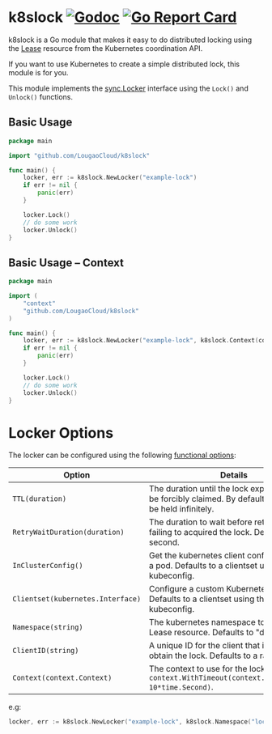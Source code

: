 # k8slock [![Godoc](https://godoc.org/github.com/LougaoCloud/k8slock?status.svg)](https://godoc.org/github.com/LougaoCloud/k8slock) [![Go Report Card](https://goreportcard.com/badge/github.com/LougaoCloud/k8slock)](https://goreportcard.com/report/github.com/LougaoCloud/k8slock)

k8slock is a Go module that makes it easy to do distributed locking using the [Lease](https://kubernetes.io/docs/reference/kubernetes-api/cluster-resources/lease-v1/) resource from the Kubernetes coordination API. 

If you want to use Kubernetes to create a simple distributed lock, this module is for you.

This module implements the [sync.Locker](https://golang.org/pkg/sync/#Locker) interface using the `Lock()` and `Unlock()` functions.


## Basic Usage

```go
package main

import "github.com/LougaoCloud/k8slock"

func main() {
    locker, err := k8slock.NewLocker("example-lock")
    if err != nil {
        panic(err)
    }

    locker.Lock()
    // do some work
    locker.Unlock()
}
```

## Basic Usage – Context

```go
package main

import (
    "context"
    "github.com/LougaoCloud/k8slock"
)

func main() {
    locker, err := k8slock.NewLocker("example-lock", k8slock.Context(context.Background()))
    if err != nil {
        panic(err)
    }

    locker.Lock()
    // do some work
    locker.Unlock()
}
```

# Locker Options

The locker can be configured using the following [functional options](https://dave.cheney.net/2014/10/17/functional-options-for-friendly-apis):

| Option | Details |
|---|---|
| `TTL(duration)` | The duration until the lock expires and can be forcibly claimed. By default the lock can be held infinitely. |
| `RetryWaitDuration(duration)` | The duration to wait before retrying after failing to acquired the lock. Default: 1 second. |
| `InClusterConfig()` | Get the kubernetes client config from inside a pod. Defaults to a clientset using the local kubeconfig. |
| `Clientset(kubernetes.Interface)` | Configure a custom Kubernetes Clientset. Defaults to a clientset using the local kubeconfig. |
| `Namespace(string)` | The kubernetes namespace to store the Lease resource. Defaults to "default". |
| `ClientID(string)` | A unique ID for the client that is trying to obtain the lock. Defaults to a random UUID. |
| `Context(context.Context)` | The context to use for the lock. Defaults to `context.WithTimeout(context.Background(), 10*time.Second)`. |

e.g:

```go
locker, err := k8slock.NewLocker("example-lock", k8slock.Namespace("locks"), k8slock.ClientID("client-0"))
```
